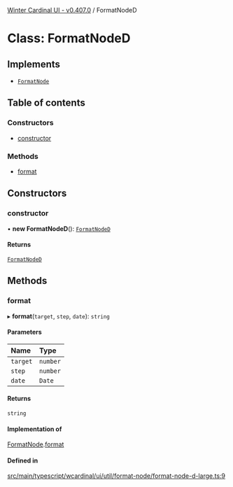 [Winter Cardinal UI - v0.407.0](../index.md) / FormatNodeD

# Class: FormatNodeD

## Implements

- [`FormatNode`](../interfaces/FormatNode.md)

## Table of contents

### Constructors

- [constructor](FormatNodeD.md#constructor)

### Methods

- [format](FormatNodeD.md#format)

## Constructors

### constructor

• **new FormatNodeD**(): [`FormatNodeD`](FormatNodeD.md)

#### Returns

[`FormatNodeD`](FormatNodeD.md)

## Methods

### format

▸ **format**(`target`, `step`, `date`): `string`

#### Parameters

| Name | Type |
| :------ | :------ |
| `target` | `number` |
| `step` | `number` |
| `date` | `Date` |

#### Returns

`string`

#### Implementation of

[FormatNode](../interfaces/FormatNode.md).[format](../interfaces/FormatNode.md#format)

#### Defined in

[src/main/typescript/wcardinal/ui/util/format-node/format-node-d-large.ts:9](https://github.com/winter-cardinal/winter-cardinal-ui/blob/v0.407.0/src/main/typescript/wcardinal/ui/util/format-node/format-node-d-large.ts#L9)
